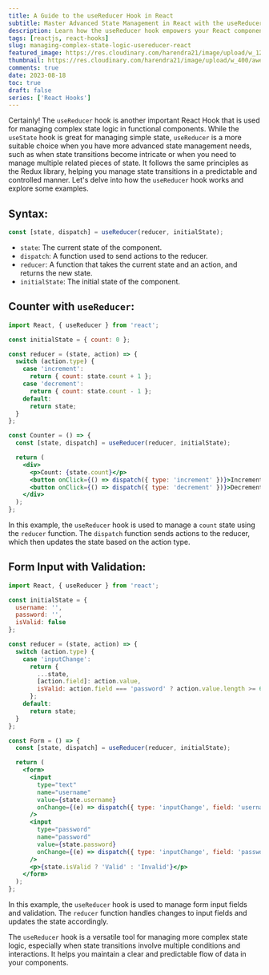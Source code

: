 ```yaml
---
title: A Guide to the useReducer Hook in React
subtitle: Master Advanced State Management in React with the useReducer Hook
description: Learn how the useReducer hook empowers your React components with advanced state management. Simplify complex logic and achieve predictable state transitions.
tags: [reactjs, react-hooks]
slug: managing-complex-state-logic-usereducer-react
featured_image: https://res.cloudinary.com/harendra21/image/upload/w_1200/awesome-blog/awesome-javascript/React_Hooks_useReducer_hgx9vq.png
thumbnail: https://res.cloudinary.com/harendra21/image/upload/w_400/awesome-blog/awesome-javascript/React_Hooks_useReducer_hgx9vq.png
comments: true
date: 2023-08-18
toc: true
draft: false
series: ['React Hooks']
---
```


Certainly! The `useReducer` hook is another important React Hook that is used for managing complex state logic in functional components. While the `useState` hook is great for managing simple state, `useReducer` is a more suitable choice when you have more advanced state management needs, such as when state transitions become intricate or when you need to manage multiple related pieces of state. It follows the same principles as the Redux library, helping you manage state transitions in a predictable and controlled manner. Let's delve into how the `useReducer` hook works and explore some examples.

## Syntax:
```jsx
const [state, dispatch] = useReducer(reducer, initialState);
```

- `state`: The current state of the component.
- `dispatch`: A function used to send actions to the reducer.
- `reducer`: A function that takes the current state and an action, and returns the new state.
- `initialState`: The initial state of the component.

## Counter with `useReducer`:

```jsx
import React, { useReducer } from 'react';

const initialState = { count: 0 };

const reducer = (state, action) => {
  switch (action.type) {
    case 'increment':
      return { count: state.count + 1 };
    case 'decrement':
      return { count: state.count - 1 };
    default:
      return state;
  }
};

const Counter = () => {
  const [state, dispatch] = useReducer(reducer, initialState);

  return (
    <div>
      <p>Count: {state.count}</p>
      <button onClick={() => dispatch({ type: 'increment' })}>Increment</button>
      <button onClick={() => dispatch({ type: 'decrement' })}>Decrement</button>
    </div>
  );
};
```

In this example, the `useReducer` hook is used to manage a `count` state using the `reducer` function. The `dispatch` function sends actions to the reducer, which then updates the state based on the action type.

## Form Input with Validation:

```jsx
import React, { useReducer } from 'react';

const initialState = {
  username: '',
  password: '',
  isValid: false
};

const reducer = (state, action) => {
  switch (action.type) {
    case 'inputChange':
      return {
        ...state,
        [action.field]: action.value,
        isValid: action.field === 'password' ? action.value.length >= 6 : state.isValid
      };
    default:
      return state;
  }
};

const Form = () => {
  const [state, dispatch] = useReducer(reducer, initialState);

  return (
    <form>
      <input
        type="text"
        name="username"
        value={state.username}
        onChange={(e) => dispatch({ type: 'inputChange', field: 'username', value: e.target.value })}
      />
      <input
        type="password"
        name="password"
        value={state.password}
        onChange={(e) => dispatch({ type: 'inputChange', field: 'password', value: e.target.value })}
      />
      <p>{state.isValid ? 'Valid' : 'Invalid'}</p>
    </form>
  );
};
```

In this example, the `useReducer` hook is used to manage form input fields and validation. The `reducer` function handles changes to input fields and updates the state accordingly.

The `useReducer` hook is a versatile tool for managing more complex state logic, especially when state transitions involve multiple conditions and interactions. It helps you maintain a clear and predictable flow of data in your components.